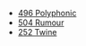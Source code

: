 * [496 Polyphonic](https://rawgithub.com/imightbeamy/home-page/master/_random/496-polyphonic.html)
* [504 Rumour](https://rawgithub.com/imightbeamy/home-page/master/_random/504-rumour.html)
* [252 Twine](https://rawgithub.com/imightbeamy/home-page/master/_random/252-Twine.html)

